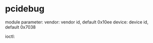 # pcidebug
module parameter:
vendor: vendor id, default 0x10ee
device: device id, default 0x7038

ioctl: